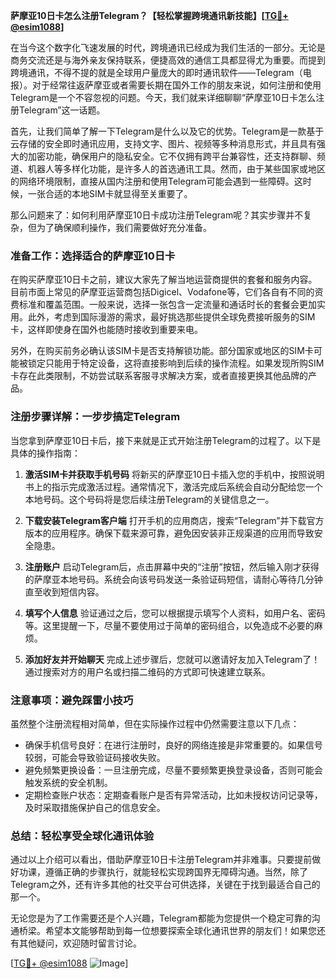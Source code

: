 **萨摩亚10日卡怎么注册Telegram？【轻松掌握跨境通讯新技能】[[TG💪+ @esim1088](https://t.me/s/esim1088)]**

在当今这个数字化飞速发展的时代，跨境通讯已经成为我们生活的一部分。无论是商务交流还是与海外亲友保持联系，便捷高效的通信工具都显得尤为重要。而提到跨境通讯，不得不提的就是全球用户量庞大的即时通讯软件——Telegram（电报）。对于经常往返萨摩亚或者需要长期在国外工作的朋友来说，如何注册和使用Telegram是一个不容忽视的问题。今天，我们就来详细聊聊“萨摩亚10日卡怎么注册Telegram”这一话题。

首先，让我们简单了解一下Telegram是什么以及它的优势。Telegram是一款基于云存储的安全即时通讯应用，支持文字、图片、视频等多种消息形式，并且具有强大的加密功能，确保用户的隐私安全。它不仅拥有跨平台兼容性，还支持群聊、频道、机器人等多样化功能，是许多人的首选通讯工具。然而，由于某些国家或地区的网络环境限制，直接从国内注册和使用Telegram可能会遇到一些障碍。这时候，一张合适的本地SIM卡就显得至关重要了。

那么问题来了：如何利用萨摩亚10日卡成功注册Telegram呢？其实步骤并不复杂，但为了确保顺利操作，我们需要做好充分准备。

### 准备工作：选择适合的萨摩亚10日卡

在购买萨摩亚10日卡之前，建议大家先了解当地运营商提供的套餐和服务内容。目前市面上常见的萨摩亚运营商包括Digicel、Vodafone等，它们各自有不同的资费标准和覆盖范围。一般来说，选择一张包含一定流量和通话时长的套餐会更加实用。此外，考虑到国际漫游的需求，最好挑选那些提供全球免费接听服务的SIM卡，这样即使身在国外也能随时接收到重要来电。

另外，在购买前务必确认该SIM卡是否支持解锁功能。部分国家或地区的SIM卡可能被锁定只能用于特定设备，这将直接影响到后续的操作流程。如果发现所购SIM卡存在此类限制，不妨尝试联系客服寻求解决方案，或者直接更换其他品牌的产品。

### 注册步骤详解：一步步搞定Telegram

当您拿到萨摩亚10日卡后，接下来就是正式开始注册Telegram的过程了。以下是具体的操作指南：

1. **激活SIM卡并获取手机号码**
   将新买的萨摩亚10日卡插入您的手机中，按照说明书上的指示完成激活过程。通常情况下，激活完成后系统会自动分配给您一个本地号码。这个号码将是您后续注册Telegram的关键信息之一。

2. **下载安装Telegram客户端**
   打开手机的应用商店，搜索“Telegram”并下载官方版本的应用程序。确保下载来源可靠，避免因安装非正规渠道的应用而导致安全隐患。

3. **注册账户**
   启动Telegram后，点击屏幕中央的“注册”按钮，然后输入刚才获得的萨摩亚本地号码。系统会向该号码发送一条验证码短信，请耐心等待几分钟直至收到短信内容。

4. **填写个人信息**
   验证通过之后，您可以根据提示填写个人资料，如用户名、密码等。这里提醒一下，尽量不要使用过于简单的密码组合，以免造成不必要的麻烦。

5. **添加好友并开始聊天**
   完成上述步骤后，您就可以邀请好友加入Telegram了！通过搜索对方的用户名或扫描二维码的方式即可快速建立联系。

### 注意事项：避免踩雷小技巧

虽然整个注册流程相对简单，但在实际操作过程中仍然需要注意以下几点：

- 确保手机信号良好：在进行注册时，良好的网络连接是非常重要的。如果信号较弱，可能会导致验证码接收失败。
- 避免频繁更换设备：一旦注册完成，尽量不要频繁更换登录设备，否则可能会触发系统的安全机制。
- 定期检查账户状态：定期查看账户是否有异常活动，比如未授权访问记录等，及时采取措施保护自己的信息安全。

### 总结：轻松享受全球化通讯体验

通过以上介绍可以看出，借助萨摩亚10日卡注册Telegram并非难事。只要提前做好功课，遵循正确的步骤执行，就能轻松实现跨国界无障碍沟通。当然，除了Telegram之外，还有许多其他的社交平台可供选择，关键在于找到最适合自己的那一个。

无论您是为了工作需要还是个人兴趣，Telegram都能为您提供一个稳定可靠的沟通桥梁。希望本文能够帮助到每一位想要探索全球化通讯世界的朋友们！如果您还有其他疑问，欢迎随时留言讨论。

[[TG💪+ @esim1088](https://t.me/s/esim1088) ![Image](https://i.postimg.cc/4NQfJmqS/Snipaste-2025-05-13-00-14-12.png)]